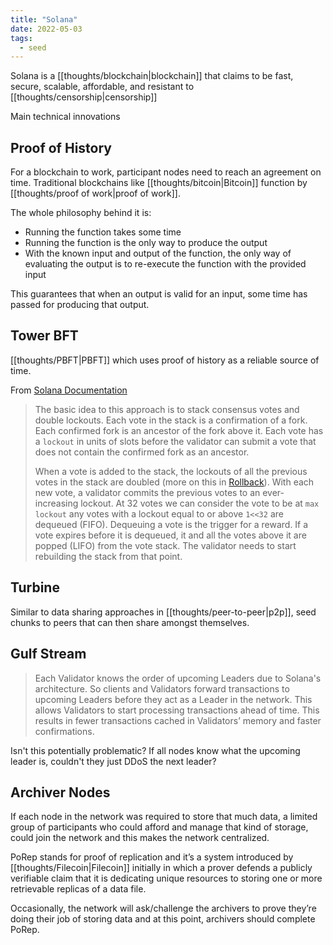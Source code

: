 ```yaml
---
title: "Solana"
date: 2022-05-03
tags:
  - seed
---
```


Solana is a [[thoughts/blockchain|blockchain]] that claims to be fast, secure, scalable, affordable, and resistant to [[thoughts/censorship|censorship]]

Main technical innovations

## Proof of History

For a blockchain to work, participant nodes need to reach an agreement on time. Traditional blockchains like [[thoughts/bitcoin|Bitcoin]] function by [[thoughts/proof of work|proof of work]].

The whole philosophy behind it is:

- Running the function takes some time
- Running the function is the only way to produce the output
- With the known input and output of the function, the only way of evaluating the output is to re-execute the function with the provided input

This guarantees that when an output is valid for an input, some time has passed for producing that output.

## Tower BFT

[[thoughts/PBFT|PBFT]] which uses proof of history as a reliable source of time.

From [Solana Documentation](https://docs.solana.com/implemented-proposals/tower-bft)

> The basic idea to this approach is to stack consensus votes and double lockouts. Each vote in the stack is a confirmation of a fork. Each confirmed fork is an ancestor of the fork above it. Each vote has a `lockout` in units of slots before the validator can submit a vote that does not contain the confirmed fork as an ancestor.
>
> When a vote is added to the stack, the lockouts of all the previous votes in the stack are doubled (more on this in [Rollback](https://docs.solana.com/implemented-proposals/tower-bft#Rollback)). With each new vote, a validator commits the previous votes to an ever-increasing lockout. At 32 votes we can consider the vote to be at `max lockout` any votes with a lockout equal to or above `1<<32` are dequeued (FIFO). Dequeuing a vote is the trigger for a reward. If a vote expires before it is dequeued, it and all the votes above it are popped (LIFO) from the vote stack. The validator needs to start rebuilding the stack from that point.

## Turbine

Similar to data sharing approaches in [[thoughts/peer-to-peer|p2p]], seed chunks to peers that can then share amongst themselves.

## Gulf Stream

> Each Validator knows the order of upcoming Leaders due to Solana's architecture. So clients and Validators forward transactions to upcoming Leaders before they act as a Leader in the network. This allows Validators to start processing transactions ahead of time. This results in fewer transactions cached in Validators’ memory and faster confirmations.

Isn't this potentially problematic? If all nodes know what the upcoming leader is, couldn't they just DDoS the next leader?

## Archiver Nodes

If each node in the network was required to store that much data, a limited group of participants who could afford and manage that kind of storage, could join the network and this makes the network centralized.

PoRep stands for proof of replication and it’s a system introduced by [[thoughts/Filecoin|Filecoin]] initially in which a prover defends a publicly verifiable claim that it is dedicating unique resources to storing one or more retrievable replicas of a data file.

Occasionally, the network will ask/challenge the archivers to prove they’re doing their job of storing data and at this point, archivers should complete PoRep.
